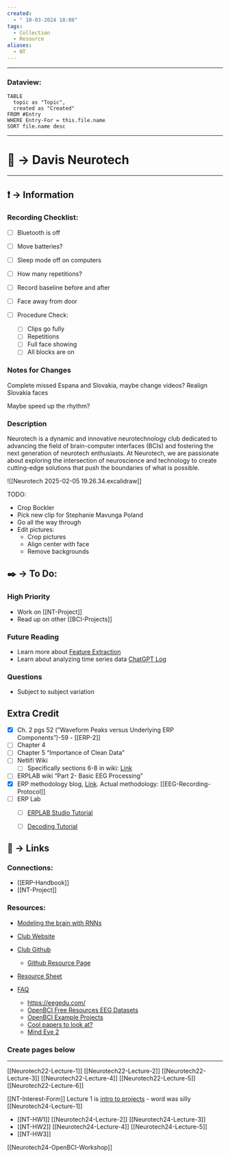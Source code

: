 ```yaml
---
created:
  - " 10-03-2024 18:08"
tags:
  - Collection
  - Resource
aliases:
  - NT
---
```


---
### Dataview:
```dataview
TABLE
  topic as "Topic",
  created as "Created"
FROM #Entry
WHERE Entry-For = this.file.name
SORT file.name desc
```
---


# 📗 -> Davis Neurotech
---
## ❗ ->  Information


### Recording Checklist:
- [ ] Bluetooth is off
- [ ] Move batteries?
- [ ] Sleep mode off on computers
- [ ] How many repetitions?
- [ ] Record baseline before and after
- [ ] Face away from door

- [ ] Procedure Check:
	- [ ] Clips go fully
	- [ ] Repetitions
	- [ ] Full face showing
	- [ ] All blocks are on

### Notes for Changes
Complete missed Espana and Slovakia, maybe change videos?
Realign Slovakia faces

Maybe speed up the rhythm?


### Description
Neurotech is a dynamic and innovative neurotechnology club dedicated to advancing the field of brain-computer interfaces (BCIs) and fostering the next generation of neurotech enthusiasts. At Neurotech, we are passionate about exploring the intersection of neuroscience and technology to create cutting-edge solutions that push the boundaries of what is possible.


![[Neurotech 2025-02-05 19.26.34.excalidraw]]

TODO:
- Crop Bockler
- Pick new clip for Stephanie Mavunga Poland
- Go all the way through
- Edit pictures:
	- Crop pictures
	- Align center with face
	- Remove backgrounds


## ✒️ -> To Do:
### High Priority
- Work on [[NT-Project]]
- Read up on other [[BCI-Projects]]

### Future Reading
- Learn more about [Feature Extraction](https://github.com/Neurotech-Davis/Neurotech-Wiki/blob/main/src/machine_learning/ml_featureextraction.md)
- Learn about analyzing time series data [ChatGPT Log](https://chatgpt.com/c/670706be-d240-8007-9208-dd4dfafd848f)

### Questions
- Subject to subject variation


## Extra Credit
- [x] Ch. 2 pgs 52 (”Waveform Peaks versus Underlying ERP Components”)-59 - [[ERP-2]]
- [ ] Chapter 4
- [ ] Chapter 5 “Importance of Clean Data”
- [ ] Netlifi Wiki
	- [ ] Specifically sections 6-8 in wiki: [Link](https://neurotechwiki.netlify.app/eeg_data_processing/signal_processing) 
- [ ] ERPLAB wiki “Part 2- Basic EEG Processing”
- [x] ERP methodology blog, [Link](https://erpinfo.org/blog/2019/12/12/eeg-recording-protocol). Actual methodology: [[EEG-Recording-Protocol]]
- [ ] ERP Lab
	- [ ] [ERPLAB Studio Tutorial](https://github.com/ucdavis/erplab/wiki/ERPLAB-Studio-Tutorial)
	- [ ] [Decoding Tutorial](https://github.com/ucdavis/erplab/wiki/Decoding-Tutorial)


## 🔗 -> Links
### Connections:
  - [[ERP-Handbook]]
  - [[NT-Project]]

### Resources:
- [Modeling the brain with RNNs](https://www.frontiersin.org/journals/computational-neuroscience/articles/10.3389/fncom.2017.00007/full)

- [Club Website](https://neurotechdavis.com/)
- [Club Github](https://github.com/Neurotech-Davis)
	- [Github Resource Page](https://github.com/Neurotech-Davis/Neurotech-Wiki/blob/main/src/learning_resources/resources.md)
- [Resource Sheet](https://docs.google.com/document/d/1e0HXvKGgTx0B0hoc1SlpFuB6jQkFwV8KhUIQhm2tKs0/edit)
- [FAQ](https://docs.google.com/document/d/1yaIANPAQY0z8ptY8znnXjpACvHgyElChqRw5_P-W3YE/edit?tab=t.0)
    
  - https://eegedu.com/
  - [OpenBCI Free Resources EEG Datasets](https://openbci.com/community/free-resources-eeg-and-physiological-datasets-and-more/)
  - [OpenBCI Example Projects](https://docs.openbci.com/Examples/ExamplesLanding/)
  - [Cool papers to look at?](https://docs.google.com/presentation/d/1dcJKxqpwbOns8BycNZ1g4vcJN-WZNCMuKvc039w3xms/edit#slide=id.g27f5cb9c5c0_0_39)
  - [Mind Eye 2](https://medarc-ai.github.io/mindeye2/)
  




### Create pages below
---
[[Neurotech22-Lecture-1]]
[[Neurotech22-Lecture-2]]
[[Neurotech22-Lecture-3]]
[[Neurotech22-Lecture-4]]
[[Neurotech22-Lecture-5]]
[[Neurotech22-Lecture-6]]

[[NT-Interest-Form]]
Lecture 1 is [intro to projects](https://docs.google.com/presentation/d/1dcJKxqpwbOns8BycNZ1g4vcJN-WZNCMuKvc039w3xms/edit) - word was silly
[[Neurotech24-Lecture-1]]
- [[NT-HW1]]
[[Neurotech24-Lecture-2]]
[[Neurotech24-Lecture-3]]
- [[NT-HW2]]
[[Neurotech24-Lecture-4]]
[[Neurotech24-Lecture-5]]
- [[NT-HW3]]

[[Neurotech24-OpenBCI-Workshop]]